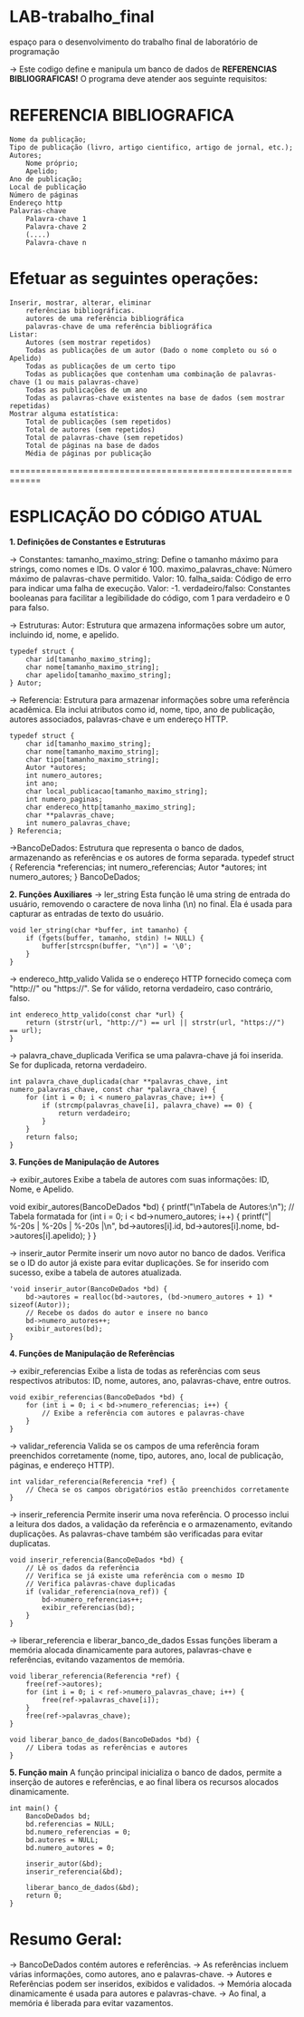 # LAB-trabalho_final
espaço para o desenvolvimento do trabalho final de laboratório de programação

->  Este codigo define e manipula um banco de dados de **REFERENCIAS BIBLIOGRAFICAS!** O programa deve atender aos seguinte requisitos:

# REFERENCIA BIBLIOGRAFICA
    Nome da publicação;
    Tipo de publicação (livro, artigo cientifico, artigo de jornal, etc.);
    Autores;
        Nome próprio;
        Apelido;
    Ano de publicação;
    Local de publicação
    Número de páginas
    Endereço http
    Palavras-chave
        Palavra-chave 1
        Palavra-chave 2
        (....)
        Palavra-chave n

# Efetuar as seguintes operações:
    Inserir, mostrar, alterar, eliminar
        referências bibliográficas.
        autores de uma referência bibliográfica
        palavras-chave de uma referência bibliográfica
    Listar:
        Autores (sem mostrar repetidos)
        Todas as publicações de um autor (Dado o nome completo ou só o Apelido)
        Todas as publicações de um certo tipo
        Todas as publicações que contenham uma combinação de palavras-chave (1 ou mais palavras-chave)
        Todas as publicações de um ano
        Todas as palavras-chave existentes na base de dados (sem mostrar repetidas)
    Mostrar alguma estatística:
        Total de publicações (sem repetidos)
        Total de autores (sem repetidos)
        Total de palavras-chave (sem repetidos)
        Total de páginas na base de dados
        Média de páginas por publicação

============================================================

# ESPLICAÇÃO DO CÓDIGO ATUAL

**1. Definições de Constantes e Estruturas**

-> Constantes:
    tamanho_maximo_string: Define o tamanho máximo para strings, como nomes e IDs. O valor é 100.
    maximo_palavras_chave: Número máximo de palavras-chave permitido. Valor: 10.
    falha_saida: Código de erro para indicar uma falha de execução. Valor: -1.
    verdadeiro/falso: Constantes booleanas para facilitar a legibilidade do código, com 1 para verdadeiro e 0 para falso.

-> Estruturas:
    Autor: Estrutura que armazena informações sobre um autor, incluindo id, nome, e apelido.

    typedef struct {
        char id[tamanho_maximo_string];
        char nome[tamanho_maximo_string];
        char apelido[tamanho_maximo_string];
    } Autor;

-> Referencia: Estrutura para armazenar informações sobre uma referência acadêmica. Ela inclui atributos como id, nome, tipo, ano de publicação, autores associados, palavras-chave e um endereço HTTP.

    typedef struct {
        char id[tamanho_maximo_string];
        char nome[tamanho_maximo_string];
        char tipo[tamanho_maximo_string];
        Autor *autores;
        int numero_autores;
        int ano;
        char local_publicacao[tamanho_maximo_string];
        int numero_paginas;
        char endereco_http[tamanho_maximo_string];
        char **palavras_chave;
        int numero_palavras_chave;
    } Referencia;

->BancoDeDados: Estrutura que representa o banco de dados, armazenando as referências e os autores de forma separada.
    typedef struct {
        Referencia *referencias;
        int numero_referencias;
        Autor *autores;
        int numero_autores;
    } BancoDeDados;

**2. Funções Auxiliares**
-> ler_string
Esta função lê uma string de entrada do usuário, removendo o caractere de nova linha (\n) no final. Ela é usada para capturar as entradas de texto do usuário.

    void ler_string(char *buffer, int tamanho) {
        if (fgets(buffer, tamanho, stdin) != NULL) {
            buffer[strcspn(buffer, "\n")] = '\0';
        }
    }

-> endereco_http_valido
Valida se o endereço HTTP fornecido começa com "http://" ou "https://". Se for válido, retorna verdadeiro, caso contrário, falso.

    int endereco_http_valido(const char *url) {
        return (strstr(url, "http://") == url || strstr(url, "https://") == url);
    }

-> palavra_chave_duplicada
Verifica se uma palavra-chave já foi inserida. Se for duplicada, retorna verdadeiro.

    int palavra_chave_duplicada(char **palavras_chave, int numero_palavras_chave, const char *palavra_chave) {
        for (int i = 0; i < numero_palavras_chave; i++) {
            if (strcmp(palavras_chave[i], palavra_chave) == 0) {
                return verdadeiro;
            }
        }
        return falso;
    }

**3. Funções de Manipulação de Autores**

-> exibir_autores
Exibe a tabela de autores com suas informações: ID, Nome, e Apelido.

void exibir_autores(BancoDeDados *bd) {
    printf("\nTabela de Autores:\n");
    // Tabela formatada
    for (int i = 0; i < bd->numero_autores; i++) {
        printf("| %-20s | %-20s | %-20s |\n", bd->autores[i].id, bd->autores[i].nome, bd->autores[i].apelido);
    }
}

-> inserir_autor
Permite inserir um novo autor no banco de dados. Verifica se o ID do autor já existe para evitar duplicações. Se for inserido com sucesso, exibe a tabela de autores atualizada.

    'void inserir_autor(BancoDeDados *bd) {
        bd->autores = realloc(bd->autores, (bd->numero_autores + 1) * sizeof(Autor));
        // Recebe os dados do autor e insere no banco
        bd->numero_autores++;
        exibir_autores(bd);
    }

**4. Funções de Manipulação de Referências**

-> exibir_referencias
Exibe a lista de todas as referências com seus respectivos atributos: ID, nome, autores, ano, palavras-chave, entre outros.

    void exibir_referencias(BancoDeDados *bd) {
        for (int i = 0; i < bd->numero_referencias; i++) {
            // Exibe a referência com autores e palavras-chave
        }
    }

-> validar_referencia
Valida se os campos de uma referência foram preenchidos corretamente (nome, tipo, autores, ano, local de publicação, páginas, e endereço HTTP).

    int validar_referencia(Referencia *ref) {
        // Checa se os campos obrigatórios estão preenchidos corretamente
    }

-> inserir_referencia
Permite inserir uma nova referência. O processo inclui a leitura dos dados, a validação da referência e o armazenamento, evitando duplicações. As palavras-chave também são verificadas para evitar duplicatas.

    void inserir_referencia(BancoDeDados *bd) {
        // Lê os dados da referência
        // Verifica se já existe uma referência com o mesmo ID
        // Verifica palavras-chave duplicadas
        if (validar_referencia(nova_ref)) {
            bd->numero_referencias++;
            exibir_referencias(bd);
        }
    }

-> liberar_referencia e liberar_banco_de_dados
Essas funções liberam a memória alocada dinamicamente para autores, palavras-chave e referências, evitando vazamentos de memória.

    void liberar_referencia(Referencia *ref) {
        free(ref->autores);
        for (int i = 0; i < ref->numero_palavras_chave; i++) {
            free(ref->palavras_chave[i]);
        }
        free(ref->palavras_chave);
    }

    void liberar_banco_de_dados(BancoDeDados *bd) {
        // Libera todas as referências e autores
    }

**5. Função main**
A função principal inicializa o banco de dados, permite a inserção de autores e referências, e ao final libera os recursos alocados dinamicamente.

    int main() {
        BancoDeDados bd;
        bd.referencias = NULL;
        bd.numero_referencias = 0;
        bd.autores = NULL;
        bd.numero_autores = 0;

        inserir_autor(&bd);
        inserir_referencia(&bd);

        liberar_banco_de_dados(&bd);
        return 0;
    }

# Resumo Geral:
-> BancoDeDados contém autores e referências.
-> As referências incluem várias informações, como autores, ano e palavras-chave.
-> Autores e Referências podem ser inseridos, exibidos e validados.
-> Memória alocada dinamicamente é usada para autores e palavras-chave.
-> Ao final, a memória é liberada para evitar vazamentos.